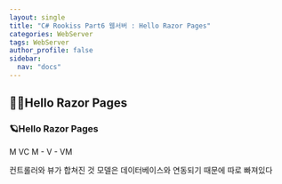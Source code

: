 ```yaml
---
layout: single
title: "C# Rookiss Part6 웹서버 : Hello Razor Pages"
categories: WebServer
tags: WebServer
author_profile: false
sidebar:
  nav: "docs"
---
```


## 🙇‍♀️Hello Razor Pages


### 🪐Hello Razor Pages

M
VC
M - V - VM

컨트롤러와 뷰가 합쳐진 것
모델은 데이터베이스와 연동되기 때문에 따로 빠져있다







